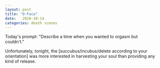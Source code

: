 ```yaml
---
layout: post
title: "O-Face"
date:   2020-10-14
categories: death scenes
---
```

Today's prompt: "Describe a time when you wanted to orgasm but couldn't."

Unfortunately, tonight, the [succubus/incubus/delete according to your orientation] was more interested in harvesting your soul than providing any kind of release. 
